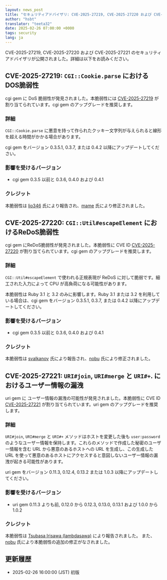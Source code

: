 ```yaml
---
layout: news_post
title: "セキュリティアドバイザリ: CVE-2025-27219, CVE-2025-27220 および CVE-2025-27221"
author: "hsbt"
translator: "teeta32"
date: 2025-02-26 07:00:00 +0000
tags: security
lang: ja
---
```


CVE-2025-27219, CVE-2025-27220 および CVE-2025-27221 のセキュリティアドバイザリが公開されました。詳細は以下をお読みください。

## CVE-2025-27219: `CGI::Cookie.parse` におけるDOS脆弱性

cgi gem に DoS 脆弱性が発見されました。本脆弱性には [CVE-2025-27219](https://www.cve.org/CVERecord?id=CVE-2025-27219) が割り当てられています。cgi gem のアップグレードを推奨します。

### 詳細

`CGI::Cookie.parse` に悪意を持って作られたクッキー文字列が与えられると線形を超える時間がかかる場合があります。

cgi gem をバージョン 0.3.5.1, 0.3.7, または 0.4.2 以降にアップデートしてください。

### 影響を受けるバージョン

* cgi gem 0.3.5 以前と 0.3.6, 0.4.0 および 0.4.1

### クレジット

本脆弱性は [lio346](https://hackerone.com/lio346) 氏により報告され、[mame](https://github.com/mame) 氏により修正されました。

## CVE-2025-27220: `CGI::Util#escapeElement` におけるReDoS脆弱性

cgi gem にReDoS脆弱性が発見されました。本脆弱性に CVE ID [CVE-2025-27220](https://www.cve.org/CVERecord?id=CVE-2025-27220) が割り当てられています。cgi gem のアップグレードを推奨します。

### 詳細

`CGI::Util#escapeElement` で使われる正規表現が ReDoS に対して脆弱です。細工された入力によって CPU が高負荷になる可能性があります。

本脆弱性は Ruby 3.1 と 3.2 のみに影響します。Ruby 3.1 または 3.2 を利用している場合は、cgi gem をバージョン 0.3.5.1, 0.3.7, または 0.4.2 以降にアップデートしてください。

### 影響を受けるバージョン

* cgi gem 0.3.5 以前と 0.3.6, 0.4.0 および 0.4.1

### クレジット

本脆弱性は [svalkanov](https://hackerone.com/svalkanov) 氏により報告され、[nobu](https://github.com/nobu) 氏により修正されました。

## CVE-2025-27221: `URI#join`, `URI#merge` と `URI#+`. におけるユーザー情報の漏洩

uri gem に ユーザー情報の漏洩の可能性が発見されました。本脆弱性に CVE ID [CVE-2025-27221](https://www.cve.org/CVERecord?id=CVE-2025-27221) が割り当てられています。uri gem のアップグレードを推奨します。

### 詳細

`URI#join`, `URI#merge` と `URI#+` メソッドはホストを変更した後も `user:password` のようなユーザー情報を保持します。これらのメソッドで作成した秘密のユーザー情報を含む URL から悪意のあるホストへの URL を生成し、この生成した URL を使って悪意のあるホストにアクセスすると意図しないユーザー情報の漏洩が起きる可能性があります。

uri gem をバージョン 0.11.3, 0.12.4, 0.13.2 または 1.0.3 以降にアップデートしてください。

### 影響を受けるバージョン

* uri gem 0.11.3 よりも前, 0.12.0 から 0.12.3, 0.13.0, 0.13.1 および 1.0.0 から 1.0.2

### クレジット

本脆弱性は [Tsubasa Irisawa (lambdasawa)](https://hackerone.com/lambdasawa) により報告されました。
また、[nobu](https://github.com/nobu) 氏により本脆弱性の追加の修正がなされました。

## 更新履歴

* 2025-02-26 16:00:00 (JST) 初版
